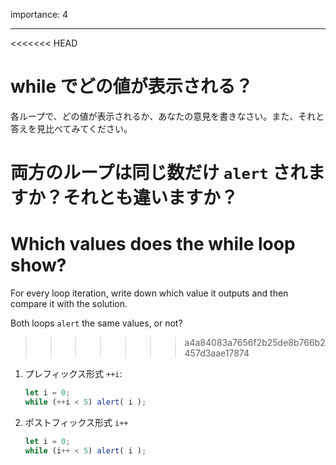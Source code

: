importance: 4

---

<<<<<<< HEAD
# while でどの値が表示される？

各ループで、どの値が表示されるか、あなたの意見を書きなさい。また、それと答えを見比べてみてください。

両方のループは同じ数だけ `alert` されますか？それとも違いますか？
=======
# Which values does the while loop show?

For every loop iteration, write down which value it outputs and then compare it with the solution.

Both loops `alert` the same values, or not?
>>>>>>> a4a84083a7656f2b25de8b766b2457d3aae17874

1. プレフィックス形式 `++i`:

    ```js
    let i = 0;
    while (++i < 5) alert( i );
    ```
2. ポストフィックス形式 `i++`

    ```js
    let i = 0;
    while (i++ < 5) alert( i );
    ```
